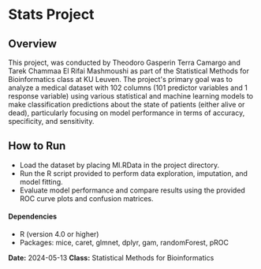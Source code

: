 # Stats Project

## Overview
This project, was conducted by Theodoro Gasperin Terra Camargo and Tarek Chammaa El Rifai Mashmoushi as part of the Statistical Methods for Bioinformatics class at KU Leuven. The project's primary goal was to analyze a medical dataset with 102 columns (101 predictor variables and 1 response variable) using various statistical and machine learning models to make classification predictions about the state of patients (either alive or dead), particularly focusing on model performance in terms of accuracy, specificity, and sensitivity.

## How to Run
* Load the dataset by placing MI.RData in the project directory.
* Run the R script provided to perform data exploration, imputation, and model fitting.
* Evaluate model performance and compare results using the provided ROC curve plots and confusion matrices.
#### Dependencies
* R (version 4.0 or higher)
* Packages: mice, caret, glmnet, dplyr, gam, randomForest, pROC

__Date:__ 2024-05-13
__Class:__ Statistical Methods for Bioinformatics

